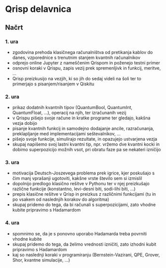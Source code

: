 # Qrisp delavnica

## Načrt

### 1. ura

- zgodovina prehoda klasičnega računalništva od pretikanja kablov do danes, vzporednice s trenutnim stanjem kvantnih računalnikov
- odprejo online Jupyter z nameščenim Qrispom in poženejo testni primer
- osnovni koraki v Qrispu, zapis vezij prek spremenljivk in funkcij, meritve, …
- Qrisp preizkusijo na vezjih, ki so jih do sedaj videli na šoli ter to primerjajo s pisanjem/risanjem v Qiskitu

### 2. ura

- prikaz dodatnih kvantnih tipov (QuantumBool, QuantumInt, QuantumFloat, …), operacij na njih, ter izračunanih vezij
- v Qrispu pišejo svoje račune in kratke programe ter gledajo, kakšna vezja dobijo
- pisanje kvantnih funkcij in samodejno dodajanje ancile, razračunanja, preklapljanje med implementacijami seštevalnikov, …
- pišejo svoje funkcije, simulirajo rezultate, in opazujejo ustvarjena vezja
- skupaj napišemo svoj lastni kvantni tip, npr. vržemo dve kvantni kocki in dobimo superpozicijo možnih vsot, pri obratu faze pa se nekateri izničijo

### 3. ura

- motivacija Deutsch-Joszevega problema prek igrice, kjer poskušajo s čim manj vprašanji ugotoviti, kakšne vrste število sem si izmislil
- dopolnijo predlogo klasično rešitve v Pythonu ter v njej preizkušajo različne funkcije (konstantno, levi-desni biti, sodi-lihi biti, …)
- prepis klasične rešitve v Qrisp in preizkus z različnimi funkcijami (tu in po vsakem od naslednjih korakov do algoritma)
- skupaj pridemo do tega, da bi računali s superpozicijami, zato vhodne kubite pripravimo s Hadamardom

### 4. ura

- spomnimo se, da je s ponovno uporabo Hadamarda treba povrniti vhodne kubite
- skupaj pridemo do tega, da želimo vrednosti izničiti, zato izhodni kubit pripravimo s Hadamardom
- kaj so naslednji koraki v programiranju (Bernstein-Vazirani, QPE, Grover, Shor, kvantne simulacije, …)
